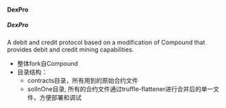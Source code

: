 #### DexPro
##### DexPro
A debit and credit protocol based on a modification of Compound that provides debit and credit mining capabilities.

- 整体fork自Compound
- 目录结构：
    - contracts目录，所有用到的原始合约文件
    - solInOne目录, 所有的合约文件通过truffle-flattener进行合并后的单一文件，方便部署和调试
